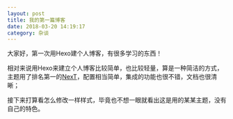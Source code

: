 ```yaml
---
layout: post
title: 我的第一篇博客
date: 2018-03-20 14:19:17
category: 杂谈
---
```


大家好，第一次用Hexo建个人博客，有很多学习的东西！

<!--more-->

相对来说用Hexo来建立个人博客比较简单，也比较轻量，算是一种简洁的方式，主题用了排名第一的[NexT](https://theme-next.iissnan.com/)，配置相当简单，集成的功能也很不错，文档也很清晰；

接下来打算看怎么修改一样样式，毕竟也不想一眼就看出这是用的某某主题，没有自己的特色。
